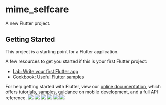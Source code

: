 # mime_selfcare

A new Flutter project.

## Getting Started

This project is a starting point for a Flutter application.

A few resources to get you started if this is your first Flutter project:

- [Lab: Write your first Flutter app](https://flutter.dev/docs/get-started/codelab)
- [Cookbook: Useful Flutter samples](https://flutter.dev/docs/cookbook)

For help getting started with Flutter, view our
[online documentation](https://flutter.dev/docs), which offers tutorials,
samples, guidance on mobile development, and a full API reference.
<img src ="assets/screen_shots/img1.JPEG">
<img src ="assets/screen_shots/img2.JPEG">
<img src ="assets/screen_shots/img3.JPEG">
<img src ="assets/screen_shots/img4.JPEG">
<img src ="assets/screen_shots/img5.JPEG">
<img src ="assets/screen_shots/img6.JPEG">
